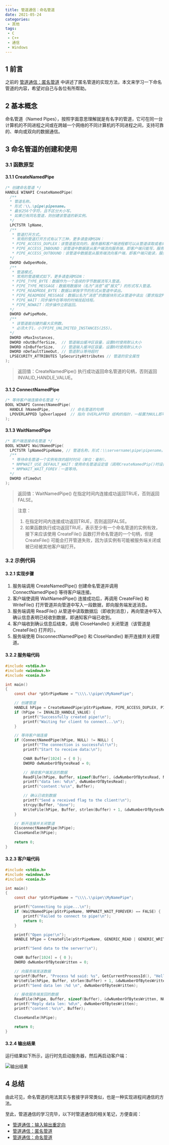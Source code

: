 ```yaml
---
title: 管道通信：命名管道
date: 2021-05-24
categories:
 - 其他
tags:
 - C
 - C++
 - 通信
 - Windows
---
```


## 1 前言

之前的 [管道通信：匿名管道](./pipeline_anonymous.md) 中讲述了匿名管道的实现方法，本文来学习一下命名管道的内容，希望对自己与各位有所帮助。

## 2 基本概念

命名管道（Named Pipes），按照字面意思理解就是有名字的管道，它可在同一台计算机的不同进程之间或在跨越一个网络的不同计算机的不同进程之间，支持可靠的、单向或双向的数据通信。

## 3 命名管道的创建和使用

### 3.1 函数原型

#### 3.1.1 CreateNamedPipe

```cpp
/* 创建命名管道 */
HANDLE WINAPI CreateNamedPipe(
  /**
  * 管道名称。
  * 形式：\\.\pipe\pipename。
  * 最长256个字符，且不区分大小写。
  * 如果已有同名管道，则创建该管道的新实例。
  */
  LPCTSTR lpName, 
  /**
   * 管道打开方式。
   * 常用的管道打开方式有以下三种，更多请查阅MSDN：
   * PIPE_ACCESS_DUPLEX：该管道是双向的，服务器和客户端进程都可以从管道读取或者向管道写入数据。
   * PIPE_ACCESS_INBOUND：该管道中数据是从客户端流向服务端，即客户端只能写，服务端只能读。
   * PIPE_ACCESS_OUTBOUND：该管道中数据是从服务端流向客户端，即客户端只能读，服务端只能写。
  */
  DWORD dwOpenMode,
  /**
   * 管道模式。
   * 常用的管道模式如下，更多请查阅MSDN：
   * PIPE_TYPE_BYTE：数据作为一个连续的字节数据流写入管道。
   * PIPE_TYPE_MESSAGE：数据用数据块（名为“消息”或“报文”）的形式写入管道。
   * PIPE_READMODE_BYTE：数据以单独字节的形式从管道中读出。
   * PIPE_READMODE_MESSAGE：数据以名为“消息”的数据块形式从管道中读出（要求指定PIPE_TYPE_MESSAGE）。
   * PIPE_WAIT：同步操作在等待的时候挂起线程。
   * PIPE_NOWAIT：同步操作立即返回。
  */
  DWORD dwPipeMode,
  /**
   * 该管道能创建的最大实例数。
   * 必须大于1，小于PIPE_UNLIMITED_INSTANCES(255)。
  */
  DWORD nMaxInstances,
  DWORD nOutBufferSize,  // 管道输出缓冲区容量，设置0时使用默认大小
  DWORD nInBufferSize,   // 管道输入缓冲区容量，设置0时使用默认大小
  DWORD nDefaultTimeOut, // 管道默认等待超时
  LPSECURITY_ATTRIBUTES lpSecurityAttributes // 管道的安全属性
);
```

> 返回值：CreateNamedPipe() 执行成功返回命名管道的句柄，否则返回INVALID_HANDLE_VALUE。

#### 3.1.2 ConnectNamedPipe

```cpp
/* 等待客户端连接命名管道 */
BOOL WINAPI ConnectNamedPipe(
  HANDLE hNamedPipe,         // 命名管道的句柄
  LPOVERLAPPED lpOverlapped  // 指向 OVERLAPPED 结构的指针，一般置为NULL即可
);
```

#### 3.1.3 WaitNamedPipe

```cpp
/* 客户端连接命名管道 */
BOOL WINAPI WaitNamedPipe(
  LPCTSTR lpNamedPipeName, // 管道名称。形式：\\servername\pipe\pipename。本机管道的 servername 为"."。
  /**
   * 等待命名管道一个实例有效的超时时间（单位：毫秒）。
   * NMPWAIT_USE_DEFAULT_WAIT：使用命名管道设定值（调用CreateNamedPip()时设置的 nDefaultTimeOut）。
   * NMPWAIT_WAIT_FOREV：一直等待。
  */
  DWORD nTimeOut
);
```

> 返回值：WaitNamedPipe() 在指定时间内连接成功返回TRUE，否则返回FALSE。

> 注意：
> 1. 在指定时间内连接成功返回TRUE，否则返回FALSE。
> 2. 如果函数执行成功返回TRUE，表示至少有一个命名管道的实例有效，接下来应该使用 CreateFile() 函数打开命名管道的一个句柄，但是 CreateFile() 可能会打开管道失败，因为该实例有可能被服务端关闭或被已经被其他客户端打开。

### 3.2 示例代码

#### 3.2.1 实现步骤

1. 服务端调用 CreateNamedPipe() 创建命名管道并调用 ConnectNamedPipe() 等待客户端连接。
2. 客户端使调用 WaitNamedPipe() 连接成功后，再调用 CreateFile() 和 WriteFile() 打开管道并向管道中写入一段数据，即向服务端发送消息。
3. 服务端调用 ReadFile() 从管道中读取数据后（即收到消息），再向管道中写入确认信息表明已经收到数据，即通知客户端已收到。
4. 客户端收到确认信息后结束，调用 CloseHandle() 关闭管道（该管道是 CreateFile() 打开的）。
5. 服务端使用 DisconnectNamedPipe() 和 CloseHandle() 断开连接并关闭管道。

#### 3.2.2 服务端代码

```c
#include <stdio.h>
#include <windows.h>
#include <conio.h>

int main()
{
	const char *pStrPipeName = "\\\\.\\pipe\\MyNamePipe";

	// 创建管道
	HANDLE hPipe = CreateNamedPipe(pStrPipeName, PIPE_ACCESS_DUPLEX, PIPE_TYPE_MESSAGE | PIPE_READMODE_MESSAGE | PIPE_WAIT, PIPE_UNLIMITED_INSTANCES, 0, 0, NMPWAIT_WAIT_FOREVER, 0);
	if (hPipe != INVALID_HANDLE_VALUE) {
		printf("Successfully created pipe!\n");
		printf("Waiting for client to connect...\n");
	}

	// 等待客户端连接
	if (ConnectNamedPipe(hPipe, NULL) != NULL) {
		printf("The connection is successful!\n");
		printf("Start to receive data:\n");

		CHAR Buffer[1024] = { 0 };
		DWORD dwNumberOfBytesRead = 0;

		// 接收客户端发送的数据
		ReadFile(hPipe, Buffer, sizeof(Buffer), &dwNumberOfBytesRead, NULL);
		printf("data len: %d\n", dwNumberOfBytesRead);
		printf("content：%s\n", Buffer);

		// 确认已收到数据
		printf("Send a received flag to the client!\n");
		strcpy(Buffer, "done");
		WriteFile(hPipe, Buffer, strlen(Buffer) + 1, &dwNumberOfBytesRead, NULL);
	}

	// 断开连接并关闭管道
	DisconnectNamedPipe(hPipe);
	CloseHandle(hPipe);
	
	return 0;
}
```

#### 3.2.3 客户端代码

```c
#include <stdio.h>
#include <windows.h>
#include <conio.h>

int main()
{
	const char *pStrPipeName = "\\\\.\\pipe\\MyNamePipe";

	printf("Connecting to pipe...\n");
	if (WaitNamedPipe(pStrPipeName, NMPWAIT_WAIT_FOREVER) == FALSE) {
		printf("Failed to connect to pipe!\n");
		return 0;
	}

	printf("Open pipe!\n");
	HANDLE hPipe = CreateFile(pStrPipeName, GENERIC_READ | GENERIC_WRITE, 0, NULL, OPEN_EXISTING, FILE_ATTRIBUTE_NORMAL, NULL);

	printf("Send data to the server!\n");

	CHAR Buffer[1024] = { 0 };
	DWORD dwNumberOfBytesWritten = 0;

	// 向服务端发送数据
	sprintf(Buffer, "Process %d said: %s", GetCurrentProcessId(), "Hello World!");
	WriteFile(hPipe, Buffer, strlen(Buffer) + 1, &dwNumberOfBytesWritten, NULL);
	printf("Send data len :%d \n", dwNumberOfBytesWritten);

	// 接收服务端发回的数据
	ReadFile(hPipe, Buffer, sizeof(Buffer), &dwNumberOfBytesWritten, NULL);
	printf("Reply data len: %d\n", dwNumberOfBytesWritten);
	printf("content：%s\n", Buffer);

	CloseHandle(hPipe);

	return 0;
}
```

#### 3.2.4 输出结果

运行结果如下所示，运行时先启动服务器，然后再启动客户端：

![输出结果](./images/pipeline_named_pipes/result.png)

## 4 总结

由此可见，命名管道的用法其实与套接字非常类似，也是一种实现进程间通信的方法。

至此，管道通信的学习完毕，以下时管道通信的相关笔记，方便查阅：

- [管道通信：输入输出重定向](./pipeline_io_redirection.md)
- [管道通信：匿名管道](./pipeline_anonymous.md)
- [管道通信：命名管道]()
